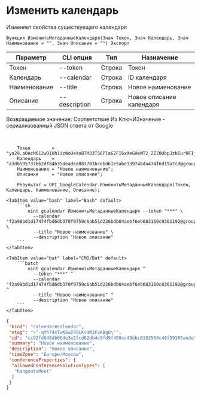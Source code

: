 ﻿---
sidebar_position: 3
---

# Изменить календарь
 Изменяет свойства существуещего календаря



`Функция ИзменитьМетаданныеКалендаря(Знач Токен, Знач Календарь, Знач Наименование = "", Знач Описание = "") Экспорт`

  | Параметр | CLI опция | Тип | Назначение |
  |-|-|-|-|
  | Токен | --token | Строка | Токен |
  | Календарь | --calendar | Строка | ID календаря |
  | Наименование | --title | Строка | Новое наименование |
  | Описание | --description | Строка | Новое описание календаря |

  
  Возвращаемое значение:   Соответствие Из КлючИЗначение - сериализованный JSON ответа от Google

<br/>




```bsl title="Пример кода"
    Токен        = "ya29.a0AcM612wD1Uh1izWoUeXoBTM33TS6PlaGZFI6xXeGHeWT2_ZZZ0UbpJzbIurRFIjYKBnh4ZJ0HEgC9HNppTpTV6hgI7ZOwZO6J5KZlEbzH...";
    Календарь    = "a3d6595737662df84b35deadee083703bcebd61e5abe13974bda474f6d19a7cd@group.calendar.google.com";
    Наименование = "Новое наименование";
    Описание     = "Новое описание";

    Результат = OPI_GoogleCalendar.ИзменитьМетаданныеКалендаря(Токен, Календарь, Наименование, Описание);
```
    

 <Tabs>
  
    <TabItem value="bash" label="Bash" default>
        ```sh
            oint gcalendar ИзменитьМетаданныеКалендаря --token "***" \
              --calendar "f2a98bd1d17474fbd6db370f9759c6ab51d226bdb04aebf6eb683160c8361192@group.calendar.google.com" \
              --title "Новое наименование" \
              --description "Новое описание"
        ```
    </TabItem>
  
    <TabItem value="bat" label="CMD/Bat" default>
        ```batch
            oint gcalendar ИзменитьМетаданныеКалендаря ^
              --token "***" ^
              --calendar "f2a98bd1d17474fbd6db370f9759c6ab51d226bdb04aebf6eb683160c8361192@group.calendar.google.com" ^
              --title "Новое наименование" ^
              --description "Новое описание"
        ```
    </TabItem>
</Tabs>


```json title="Результат"
{
 "kind": "calendar#calendar",
 "etag": "\"-qYh74xTwKSw29QLKr4MJFvKBgU\"",
 "id": "cc92fd648db664e3e2fcd62db4c9fd9f458cc49bbc6382560c48f59105aede70@group.calendar.google.com",
 "summary": "Новое наименование",
 "description": "Новое описание",
 "timeZone": "Europe/Moscow",
 "conferenceProperties": {
  "allowedConferenceSolutionTypes": [
   "hangoutsMeet"
  ]
 }
}
```
